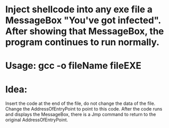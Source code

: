 # Inject shellcode into any exe file a MessageBox "You've got infected". After showing that MessageBox, the program continues to run normally.
# Usage: gcc -o fileName fileEXE
# Idea:
  Insert the code at the end of the file, do not change the data of the file. Change the AddressOfEntryPoint to point to this code. After the code runs and displays the MessageBox, there is a Jmp command to return to the original AddressOfEntryPoint.
